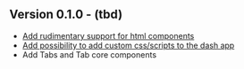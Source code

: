 ## Version 0.1.0 - (tbd)
 * [Add rudimentary support for html components](https://github.com/plotly/Dash.NET/commit/42f846417cc811d379a0635493dc8c176a356297)
 * [Add possibility to add custom css/scripts to the dash app](https://github.com/plotly/Dash.NET/commit/0a812476afa0f31b9c698cd4ee1a1e3ff40a7a62)
 * Add Tabs and Tab core components